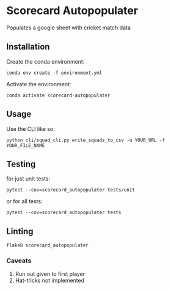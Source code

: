 # Scorecard Autopopulater

Populates a google sheet with cricket match data

## Installation

Create the conda environment:

```
conda env create -f environment.yml
```

Activate the environment:

```
conda activate scorecard-autopopulater
```

## Usage

Use the CLI like so:

```
python cli/squad_cli.py write_squads_to_csv -u YOUR_URL -f YOUR_FILE_NAME
```

## Testing

for just unit tests:

```
pytest --cov=scorecard_autopopulater tests/unit
```

or for all tests:

```
pytest --cov=scorecard_autopopulater tests
```

## Linting

```
flake8 scorecard_autopopulater
```

### Caveats

1. Run out given to first player
2. Hat-tricks not implemented
